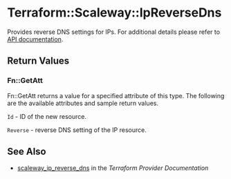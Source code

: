 # Terraform::Scaleway::IpReverseDns

Provides reverse DNS settings for IPs.
For additional details please refer to [API documentation](https://developer.scaleway.com/#ips).

## Return Values

### Fn::GetAtt

Fn::GetAtt returns a value for a specified attribute of this type. The following are the available attributes and sample return values.

`Id` - ID of the new resource.

`Reverse` - reverse DNS setting of the IP resource.

## See Also

* [scaleway_ip_reverse_dns](https://www.terraform.io/docs/providers/scaleway/r/ip_reverse_dns.html) in the _Terraform Provider Documentation_